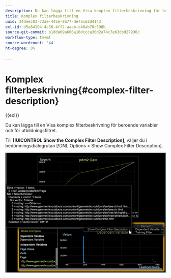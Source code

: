 ```yaml
---
description: Du kan lägga till en Visa komplex filterbeskrivning för beroende variabler och för utbildningsfiltret.
title: Komplex filterbeskrivning
uuid: 34deec03-73ae-445e-9a77-de7ace2d4143
exl-id: d5a64194-4c56-4ff2-aaab-c48ab78c598b
source-git-commit: b1dda69a606a16dccca30d2a74c7e63dbd27936c
workflow-type: tm+mt
source-wordcount: '44'
ht-degree: 0%

---
```


# Komplex filterbeskrivning{#complex-filter-description}

{{eol}}

Du kan lägga till en Visa komplex filterbeskrivning för beroende variabler och för utbildningsfiltret.

Till **[!UICONTROL Show the Complex Filter Description]**, väljer du i bedömningsdialogrutan [!DNL Options > Show Complex Filter Description].

![](assets/propensity_Show_complex.png)
